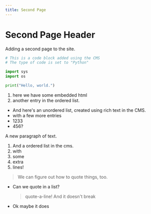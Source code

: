 ```yaml
---
title: Second Page
---
```

# Second Page Header

Adding a second page to the site.

```python
# This is a code block added using the CMS
# The type of code is set to "Python"

import sys
import os

print("Hello, world.")
```

<ol>
<li> here we have some embedded html </li>
<li> another entry in the ordered list. </li>
</ol>

* And here's an unordered list, created using rich text in the CMS.
* with a few more entries
* 1233
* 456?

A new paragraph of text.

1. And a ordered list in the cms.
2. with
3. some
4. extra
5. lines!

> We can figure out how to quote things, too.

* Can we quote in a list?

  > quote-a-line!
  > And it doesn't break

* Ok maybe it does